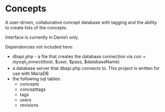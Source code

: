Concepts
========
A user-driven, collaborative concept database with tagging and the ability to create lists of the concepts.

Interface is currently in Danish only.

Dependencies not included here:
 * dbapi.php - a file that creates the database connection via $con = mysqli_connect($host, $user, $pass, $databaseName)
 * a database server that dbapi.php connects to. This project is written for use with MariaDB
  * the following sql tables:
    * concepts
    * concepttags
    * tags
    * users
    * revisions

